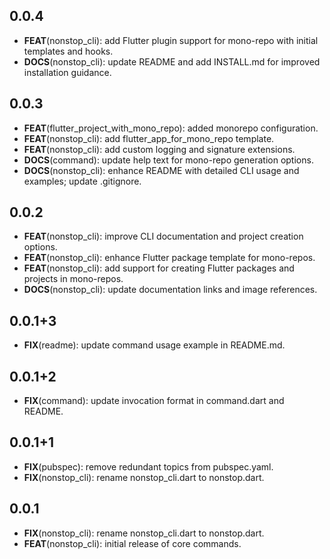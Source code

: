 ## 0.0.4

 - **FEAT**(nonstop_cli): add Flutter plugin support for mono-repo with initial templates and hooks.
 - **DOCS**(nonstop_cli): update README and add INSTALL.md for improved installation guidance.

## 0.0.3

 - **FEAT**(flutter_project_with_mono_repo): added monorepo configuration.
 - **FEAT**(nonstop_cli): add flutter_app_for_mono_repo template.
 - **FEAT**(nonstop_cli): add custom logging and signature extensions.
 - **DOCS**(command): update help text for mono-repo generation options.
 - **DOCS**(nonstop_cli): enhance README with detailed CLI usage and examples; update .gitignore.

## 0.0.2

 - **FEAT**(nonstop_cli): improve CLI documentation and project creation options.
 - **FEAT**(nonstop_cli): enhance Flutter package template for mono-repos.
 - **FEAT**(nonstop_cli): add support for creating Flutter packages and projects in mono-repos.
 - **DOCS**(nonstop_cli): update documentation links and image references.

## 0.0.1+3

 - **FIX**(readme): update command usage example in README.md.

## 0.0.1+2

 - **FIX**(command): update invocation format in command.dart and README.

## 0.0.1+1

 - **FIX**(pubspec): remove redundant topics from pubspec.yaml.
 - **FIX**(nonstop_cli): rename nonstop_cli.dart to nonstop.dart.

## 0.0.1

 - **FIX**(nonstop_cli): rename nonstop_cli.dart to nonstop.dart.
 - **FEAT**(nonstop_cli): initial release of core commands.

